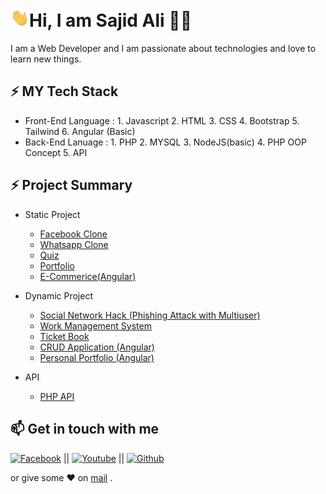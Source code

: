 
# <img src="https://raw.githubusercontent.com/ABSphreak/ABSphreak/master/gifs/Hi.gif" width="30px">Hi, I am Sajid Ali 👨‍💻

I am a Web Developer and I am passionate about technologies and love to learn new things.

## ⚡ MY Tech Stack
* Front-End Language : 1. Javascript 2. HTML 3. CSS 4. Bootstrap 5. Tailwind 6. Angular (Basic)
* Back-End Lanuage :   1. PHP 2. MYSQL 3. NodeJS(basic) 4. PHP OOP Concept 5. API

## ⚡ Project Summary 
* Static Project 
  * <a href="https://github.com/dontKnew/facebook"> Facebook Clone </a> 
  * <a href="https://github.com/dontKnew/whatsapp"> Whatsapp Clone </a> 
  * <a href="https://github.com/dontKnew/WorkManagementSystem"> Quiz </a> 
  * <a href="https://github.com/dontKnew/myself"> Portfolio </a>
  * <a href="https://github.com/dontKnew/e-commerce"> E-Commerice(Angular) </a>
  
* Dynamic Project
  * <a href="https://github.com/dontKnew/SNH/"> Social Network Hack (Phishing Attack with Multiuser) </a> 
  * <a href="https://github.com/dontKnew/WMS"> Work Management System </a> 
  * <a href="https://github.com/dontKnew/Ticketbook"> Ticket Book </a> 
  * <a href="https://github.com/dontKnew/AngularCRUD">CRUD Application (Angular) </a> 
  * <a href="https://github.com/dontKnew/portfolio"> Personal Portfolio (Angular) </a> 
  
* API
  * <a href="https://github.com/dontKnew/PHPAPI">PHP API </a> 
 
## 📫 Get in touch with me
[![Facebook](https://img.shields.io/badge/facebook-0077B5?style=for-the-badge&logo=facebook&logoColor=white)](https://www.facebook.com/people/Failure-B%C3%B8y/100023854041628/) || [![Youtube](https://img.shields.io/badge/youtube-DD0031?style=for-the-badge&logo=youtube&logoColor=white)](https://www.youtube.com/channel/UCx17TpbQ8JoQ-EdeltD1LIA) || [![Github](https://img.shields.io/badge/github%20-%23121011.svg?&style=for-the-badge&logo=github&logoColor=white)](https://github.com/dontknew)


 or give some ♥ on [mail](mailto:adnanazmee@gmail.com) .


<!-- ![visitors](https://visitor-badge.glitch.me/badge?page_id=dont/knew) -->
